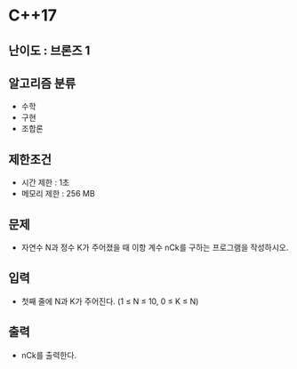 # C++17

## 난이도 : 브론즈 1

## 알고리즘 분류
  - 수학
  - 구현
  - 조합론

## 제한조건
  - 시간 제한 : 1초
  - 메모리 제한 : 256 MB

## 문제
  - 자연수 N과 정수 K가 주어졌을 때 이항 계수 nCk를 구하는 프로그램을 작성하시오.

## 입력
  - 첫째 줄에 N과 K가 주어진다. (1 ≤ N ≤ 10, 0 ≤ K ≤ N)

## 출력
  - nCk를 출력한다.


